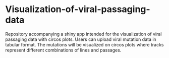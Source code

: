 # Visualization-of-viral-passaging-data
Repository accompanying a shiny app intended for the visualization of viral passaging data with circos plots. Users can upload viral mutation data in tabular format. The mutations will be visualized on circos plots where tracks represent different combinations of lines and passages. 
